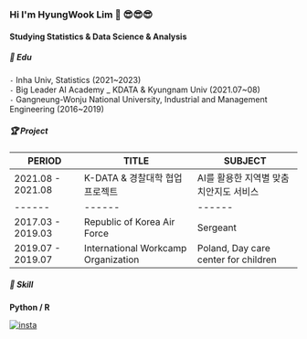 ### Hi I'm HyungWook Lim 👋 😎😎😎
#### Studying Statistics & Data Science & Analysis   

##### 📘 ️Edu 

`-` Inha Univ, Statistics (2021~2023)  
`-` Big Leader AI Academy _ KDATA & Kyungnam Univ (2021.07~08)  
`-` Gangneung-Wonju National University, Industrial and Management Engineering (2016~2019)  

##### 🏆 Project  

| PERIOD | TITLE | SUBJECT |
| ------- | ------- | -------|
| 2021.08 - 2021.08 | K-DATA & 경찰대학 협업 프로젝트 | AI를 활용한 지역별 맞춤 치안지도 서비스 |
| ------ | ------ | ------|
| 2017.03 - 2019.03 | Republic of Korea Air Force | Sergeant
| 2019.07 - 2019.07 | International Workcamp Organization | Poland, Day care center for children  

##### 🧩 Skill  

**Python / R**    

[![insta](https://img.shields.io/badge/Instagram-ff69b4?style=for-the-badge&logo=instagram&logoColor=white&link=https://www.instagram.com/caesium_y/)](https://www.instagram.com/dlaguddnr/)
